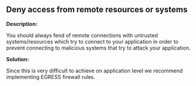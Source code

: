 Deny access from remote resources or systems
-------

**Description:**

You should always fend of remote connections with untrusted systems/resources which try to
connect to your application in order to prevent connecting to malicious systems that try
to attack your application.


**Solution:**

Since this is very difficult to achieve on application level we recommend implementing
EGRESS firewall rules.
